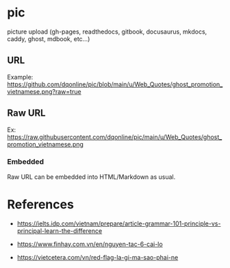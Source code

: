 # pic
picture upload (gh-pages, readthedocs, gitbook, docusaurus, mkdocs, caddy, ghost, mdbook, etc...)

## URL

Example: 
https://github.com/dqonline/pic/blob/main/u/Web_Quotes/ghost_promotion_vietnamese.png?raw=true

## Raw URL

Ex: 
https://raw.githubusercontent.com/dqonline/pic/main/u/Web_Quotes/ghost_promotion_vietnamese.png

### Embedded

Raw URL can be embedded into HTML/Markdown as usual.

# References

+ https://ielts.idp.com/vietnam/prepare/article-grammar-101-principle-vs-principal-learn-the-difference 

+ https://www.finhay.com.vn/en/nguyen-tac-6-cai-lo 

+ https://vietcetera.com/vn/red-flag-la-gi-ma-sao-phai-ne

